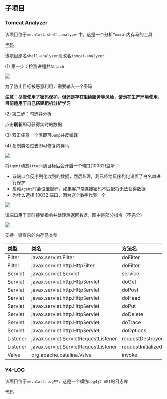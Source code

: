 ## 子项目

### Tomcat Analyzer

该项目位于`me.n1ar4.shell.analyzer`中，这是一个分析`Tomcat`内存马的工具

[代码](../src/main/java/me/n1ar4/shell/analyzer)

该项目原名`shell-analyzer`现改名`tomcat-analyzer`

(1) 第一步：检测进程并`Attach`

![](../img/0023.jpg)

为了防止目标被恶意利用，需要输入一个密码

**注意：尽管使用了密码保护，但还是存在拒绝服务等风险，请勿在生产环境使用，目前适用于自己搭建靶机分析学习**

(2) 第二步：勾选并分析

点击**刷新**即可获得实时的数据

(3) 双击任意一个类即可`Dump`并反编译

(4) 复制类名过去即可修复内存马

![](../img/0024.jpg)

将`Agent`动态`Attach`到目标后会开启一个端口(10032)监听：
- 该端口会反序列化收到的数据，然后处理，我已经给反序列化设置了白名单进行保护
- 启动`Agent`时会设置密码，如果客户端连接密码不匹配将无法获得数据
- 为什么选择 10032 端口，因为这个数字代表一个

![](../img/0025.png)

该端口用于实时接受指令并处理后返回数据，图中是部分指令（不完全）

![](../img/0026.png)

支持一键查杀的内存马类型

| 类型       | 类名                                   | 方法名                | 
|:---------|:-------------------------------------|:-------------------|
| Filter   | javax.servlet.Filter                 | doFilter           | 
| Filter   | javax.servlet.http.HttpFilter        | doFilter           | 
| Servlet  | javax.servlet.Servlet                | service            | 
| Servlet  | javax.servlet.http.HttpServlet       | doGet              | 
| Servlet  | javax.servlet.http.HttpServlet       | doPost             | 
| Servlet  | javax.servlet.http.HttpServlet       | doHead             | 
| Servlet  | javax.servlet.http.HttpServlet       | doPut              | 
| Servlet  | javax.servlet.http.HttpServlet       | doDelete           | 
| Servlet  | javax.servlet.http.HttpServlet       | doTrace            | 
| Servlet  | javax.servlet.http.HttpServlet       | doOptions          | 
| Listener | javax.servlet.ServletRequestListener | requestDestroyed   | 
| Listener | javax.servlet.ServletRequestListener | requestInitialized | 
| Valve    | org.apache.catalina.Valve            | invoke             |

### Y4-LOG

该项目位于`me.n1ar4.log`中，这是一个模仿`Log4j2 API`的日志库

[代码](../src/main/java/me/n1ar4/log)